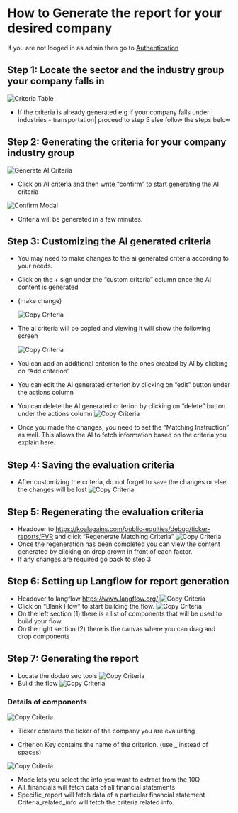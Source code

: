 # How to Generate the report for your desired company

If you are not looged in as admin then go to [Authentication](./authentication.md)

## Step 1: Locate the sector and the industry group your company falls in

![Criteria Table](./images/criteira_and_report/criteria-table.png)

- If the criteria is already generated e.g if your company falls under | industries - transportation| proceed to step 5 else follow the steps below

## Step 2: Generating the criteria for your company industry group

![Generate AI Criteria](./images/criteira_and_report/generate-ai-criteria.png)

- Click on AI criteria and then write “confirm” to start generating the AI criteria

![Confirm Modal](./images/criteira_and_report/confirm-modal.png)

- Criteria will be generated in a few minutes.

## Step 3: Customizing the AI generated criteria

- You may need to make changes to the ai generated criteria according to your needs.
- Click on the + sign under the “custom criteria” column once the AI content is generated
- (make change)

  ![Copy Criteria](./images/criteira_and_report/copy-criteria.png)

- The ai criteria will be copied and viewing it will show the following screen

  ![Copy Criteria](./images/criteira_and_report/edit-criterion.png)

- You can add an additional criterion to the ones created by AI by clicking on “Add criterion”
- You can edit the AI generated criterion by clicking on “edit” button under the actions column
- You can delete the AI generated criterion by clicking on “delete” button under the actions column
  ![Copy Criteria](./images/criteira_and_report/matching-instruction.png)
- Once you made the changes, you need to set the “Matching Instruction” as well. This allows the AI to fetch information based on the criteria you explain here.

## Step 4: Saving the evaluation criteria

- After customizing the criteria, do not forget to save the changes or else the changes will be lost
  ![Copy Criteria](./images/criteira_and_report/save-criterion.png)

## Step 5: Regenerating the evaluation criteria

- Headover to https://koalagains.com/public-equities/debug/ticker-reports/FVR and click “Regenerate Matching Criteria”
  ![Copy Criteria](./images/criteira_and_report/regenerate-matching-criteria.png)
- Once the regeneration has been completed you can view the content generated by clicking on drop drown in front of each factor.
- If any changes are required go back to step 3

## Step 6: Setting up Langflow for report generation

- Headover to langflow
  https://www.langflow.org/
  ![Copy Criteria](./images/criteira_and_report/langflow-homepage.png)
- Click on “Blank Flow” to start building the flow.
  ![Copy Criteria](./images/criteira_and_report/langflow-sections.png)
- On the left section (1) there is a list of components that will be used to build your flow
- On the right section (2) there is the canvas where you can drag and drop components

## Step 7: Generating the report

- Locate the dodao sec tools
  ![Copy Criteria](./images/criteira_and_report/dodao_sec_tools.png)
- Build the flow
  ![Copy Criteria](./images/criteira_and_report/flow.png)

### Details of components

![Copy Criteria](./images/criteira_and_report/SEC-10Q-tool-criterion.png)

- Ticker contains the ticker of the company you are evaluating

- Criterion Key contains the name of the criterion. (use \_ instead of spaces)

![Copy Criteria](./images/criteira_and_report/SEC-10Q-tool-modes.png)

- Mode lets you select the info you want to extract from the 10Q
- All_financials will fetch data of all financial statements
- Specific_report will fetch data of a particular financial statement
  Criteria_related_info will fetch the criteria related info.
